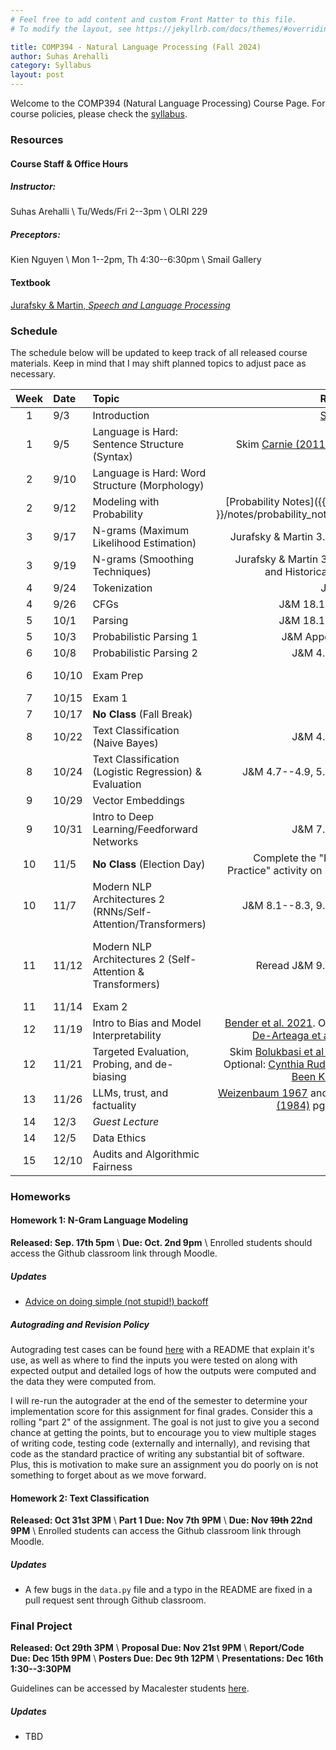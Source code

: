 ```yaml
---
# Feel free to add content and custom Front Matter to this file.
# To modify the layout, see https://jekyllrb.com/docs/themes/#overriding-theme-defaults

title: COMP394 - Natural Language Processing (Fall 2024)
author: Suhas Arehalli
category: Syllabus
layout: post
---
```


Welcome to the COMP394 (Natural Language Processing) Course Page. For course policies, please check the [syllabus](https://docs.google.com/document/d/1KVAYYU9B2DLcGQ_XvX9-6RNqVW7b_FI0NXx0UJjzXj4/edit?usp=sharing).


### Resources

#### Course Staff & Office Hours
##### Instructor:
Suhas Arehalli \\
Tu/Weds/Fri 2--3pm \\
OLRI 229

##### Preceptors:
Kien Nguyen \\
Mon 1--2pm, Th 4:30--6:30pm \\
Smail Gallery

#### Textbook
[Jurafsky & Martin, *Speech and Language Processing*](https://web.stanford.edu/~jurafsky/slp3/)

### Schedule
The schedule below will be updated to keep track of all released course materials. Keep in mind that I may shift planned topics to adjust pace as necessary. 

<div class="table-wrapper" markdown="block">

| Week | Date | Topic | Reading | Materials |
| :-: | :- | :- | -: | :- |
| 1 | 9/3 | Introduction  | [Syllabus](https://docs.google.com/document/d/1KVAYYU9B2DLcGQ_XvX9-6RNqVW7b_FI0NXx0UJjzXj4/edit?usp=sharing) | [Survey](https://forms.gle/y7YdmFoi2p2ffc866) [Set-up](https://docs.google.com/document/d/11DtKwHP83sd9BSRk37b5dP8lJ5WRo6Txur-6jF-5plY/edit?usp=sharing) |
| 1 | 9/5 | Language is Hard: Sentence Structure (Syntax)  | Skim [Carnie (2011) Unit 1](https://macalester.on.worldcat.org/oclc/730500579)   | NACLO Problem [1](https://naclo.org/resources/problems/2022/N2022-B.pdf), [2](https://naclo.org/resources/problems/2021/N2021-A.pdf)   |
| 2 | 9/10 | Language is Hard: Word Structure (Morphology)  |    | NACLO Problem [1](https://naclo.org/resources/problems/2021/N2021-G.pdf), [2](https://naclo.org/resources/problems/2023/N2023-M.pdf), [Spaces]({{ site.url }}/notes/spaces.pdf)   |
| 2 | 9/12 | Modeling with Probability  | [Probability Notes]({{ site.url }}/notes/probability_notes.pdf)  |    |
| 3 | 9/17 | N-grams (Maximum Likelihood Estimation)  | Jurafsky & Martin 3.1--3.5   |    |
| 3 | 9/19 | N-grams (Smoothing Techniques)  | Jurafsky & Martin 3.6, 3.8, and Historical Notes  |    |
| 4 | 9/24 | Tokenization | J&M 2.5  |    |
| 4 | 9/26 | CFGs | J&M 18.1--18.6  |    |
| 5 | 10/1 | Parsing  | J&M 18.1--18.6   |    |
| 5 | 10/3 | Probabilistic Parsing 1  | J&M Appendix C   |    |
| 6 | 10/8 | Probabilistic Parsing 2  | J&M 4.1--4.6   |    |
| 6 | 10/10 | Exam Prep  |   | [Practice Exam]({{ site.url }}/notes/practice_exam1.pdf)   | 
| 7 | 10/15 | Exam 1  |   | [Unit 1 Extended Readings](/pages/Unit1Extensions)  |
| 7 | 10/17 | **No Class** (Fall Break)  |   |    |
| 8 | 10/22 | Text Classification (Naive Bayes)  | J&M 4.1--4.6   |    |
| 8 | 10/24 | Text Classification (Logistic Regression) & Evaluation  | J&M 4.7--4.9, 5.1--5.5  |    |
| 9 | 10/29 | Vector Embeddings  | J&M 6  |    |
| 9 | 10/31 | Intro to Deep Learning/Feedforward Networks  | J&M 7.1--7.5   |    |
| 10 | 11/5 | **No Class** (Election Day)  | Complete the "Pytorch Practice" activity on Moodle  |    |
| 10 | 11/7 | Modern NLP Architectures 2 (RNNs/Self-Attention/Transformers)  | J&M 8.1--8.3, 9.1--9.6   |    |
| 11 | 11/12 | Modern NLP Architectures 2 (Self-Attention & Transformers)  | Reread J&M 9.1--9.6   | [Matrices](/pages/Matrices), [Practice Exam]({{ site.url }}/notes/practice_exam2.pdf) + [solutions]({{ site.url }}/notes/practice_exam2_sols.pdf) |
| 11 | 11/14 | Exam 2 |  |    |
| 12 | 11/19 | Intro to Bias and Model Interpretability | [Bender et al. 2021](https://dl.acm.org/doi/pdf/10.1145/3442188.3445922). Optional: [De-Arteaga et al 2019](https://arxiv.org/pdf/1901.09451)  |    |
| 12 | 11/21 | Targeted Evaluation, Probing, and de-biasing  | Skim [Bolukbasi et al (2016)](https://dl.acm.org/doi/pdf/10.5555/3157382.3157584)  Optional: [Cynthia Rudin Q&A](https://www.quantamagazine.org/cynthia-rudin-builds-ai-that-humans-can-understand-20230427/), [Been Kim Q&A](https://www.quantamagazine.org/a-new-approach-to-understanding-how-machines-think-20190110/) |    |
| 13 | 11/26 | LLMs, trust, and factuality | [Weizenbaum 1967](https://dl.acm.org/doi/pdf/10.1145/363534.363545) and [Turkle (1984)](https://dl.acm.org/doi/pdf/10.1145/363534.363545) pg.30-42  |    |
| 14 | 12/3 | *Guest Lecture* | TBD |    |
| 14 | 12/5 | Data Ethics | TBD  |    |
| 15 | 12/10 | Audits and Algorithmic Fairness | TBD |    |

</div> 


### Homeworks

#### Homework 1: N-Gram Language Modeling
**Released: Sep. 17th 5pm** \\
**Due: Oct. 2nd 9pm** \\
Enrolled students should access the Github classroom link through Moodle. 

##### Updates
 - [Advice on doing simple (not stupid!) backoff](/pages/Backoff)

##### Autograding and Revision Policy

Autograding test cases can be found [here](https://github.com/mac-nlp-fa24/hw1-autograding) with a README that explain it's use, as well as where to find the inputs you were tested on along with expected output and detailed logs of how the outputs were computed and the data they were computed from. 

I will re-run the autograder at the end of the semester to determine your implementation score for this assignment for final grades. Consider this a rolling "part 2" of the assignment. The goal is not just to give you a second chance at getting the points, but to encourage you to view multiple stages of writing code, testing code (externally and internally), and revising that code as the standard practice of writing any substantial bit of software. Plus, this is motivation to make sure an assignment you do poorly on is not something to forget about as we move forward. 


#### Homework 2: Text Classification
**Released: Oct 31st 3PM** \\
**Part 1 Due: Nov 7th 9PM** \\
**Due: Nov ~~19th~~ 22nd 9PM** \\
Enrolled students can access the Github classroom link through Moodle.

##### Updates
 - A few bugs in the `data.py` file and a typo in the README are fixed in a pull request sent through Github classroom. 

### Final Project
**Released: Oct 29th 3PM** \\
**Proposal Due: Nov 21st 9PM** \\
**Report/Code Due: Dec 15th 9PM** \\
**Posters Due: Dec 9th 12PM** \\
**Presentations: Dec 16th 1:30--3:30PM** 

Guidelines can be accessed by Macalester students [here](https://docs.google.com/document/d/1HFrkZX2SybtMu7fe82mh0f-WNPvFOfx8q_cCpzE69UA/edit?usp=sharing).

##### Updates
 - TBD 
